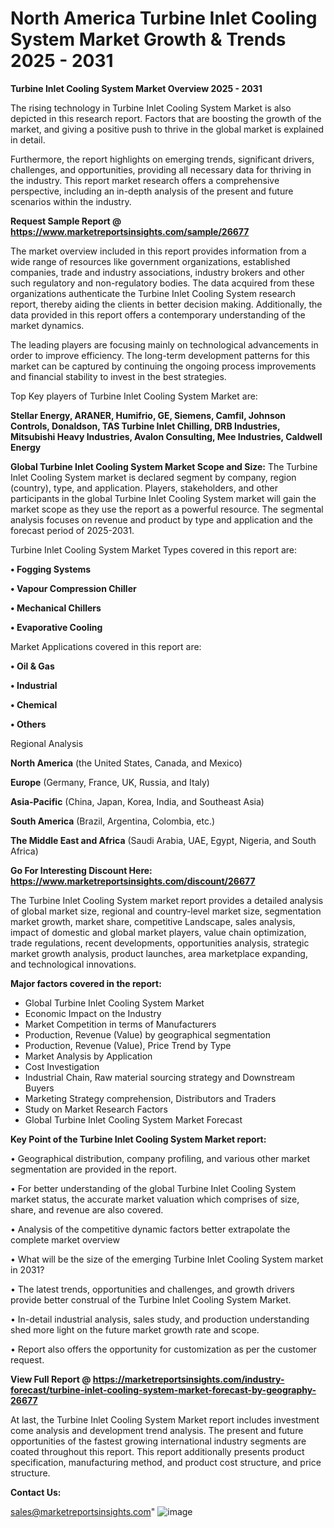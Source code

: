  # North America Turbine Inlet Cooling System Market Growth & Trends 2025 - 2031

<Strong> Turbine Inlet Cooling System Market Overview 2025 - 2031</strong>

The rising technology in Turbine Inlet Cooling System Market is also depicted in this research report. Factors that are boosting the growth of the market, and giving a positive push to thrive in the global market is explained in detail.

Furthermore, the report highlights on emerging trends, significant drivers, challenges, and opportunities, providing all necessary data for thriving in the industry. This report market research offers a comprehensive perspective, including an in-depth analysis of the present and future scenarios within the industry.

<strong>Request Sample Report @ <a href=https://www.marketreportsinsights.com/sample/26677>https://www.marketreportsinsights.com/sample/26677</a></strong>

The market overview included in this report provides information from a wide range of resources like government organizations, established companies, trade and industry associations, industry brokers and other such regulatory and non-regulatory bodies. The data acquired from these organizations authenticate the Turbine Inlet Cooling System research report, thereby aiding the clients in better decision making. Additionally, the data provided in this report offers a contemporary understanding of the market dynamics.

The leading players are focusing mainly on technological advancements in order to improve efficiency. The long-term development patterns for this market can be captured by continuing the ongoing process improvements and financial stability to invest in the best strategies.

Top Key players of Turbine Inlet Cooling System Market are:

<strong>Stellar Energy, ARANER, Humifrio, GE, Siemens, Camfil, Johnson Controls, Donaldson, TAS Turbine Inlet Chilling, DRB Industries, Mitsubishi Heavy Industries, Avalon Consulting, Mee Industries, Caldwell Energy</strong>

<strong><b>Global Turbine Inlet Cooling System Market Scope and Size:</b></strong>
The Turbine Inlet Cooling System market is declared segment by company, region (country), type, and application. Players, stakeholders, and other participants in the global Turbine Inlet Cooling System market will gain the market scope as they use the report as a powerful resource. The segmental analysis focuses on revenue and product by type and application and the forecast period of 2025-2031.

Turbine Inlet Cooling System Market Types covered in this report are:

<strong>• Fogging Systems

• Vapour Compression Chiller

• Mechanical Chillers

• Evaporative Cooling</strong>

Market Applications covered in this report are:

<strong>• Oil & Gas

• Industrial

• Chemical

• Others</strong> 

Regional Analysis

<strong>North America</strong> (the United States, Canada, and Mexico)

<strong>Europe</strong> (Germany, France, UK, Russia, and Italy)

<strong>Asia-Pacific</strong> (China, Japan, Korea, India, and Southeast Asia)

<strong>South America</strong> (Brazil, Argentina, Colombia, etc.)

<strong>The Middle East and Africa</strong> (Saudi Arabia, UAE, Egypt, Nigeria, and South Africa)

<strong>Go For Interesting Discount Here: <a href=https://www.marketreportsinsights.com/discount/26677>https://www.marketreportsinsights.com/discount/26677</a></strong>

The Turbine Inlet Cooling System market report provides a detailed analysis of global market size, regional and country-level market size, segmentation market growth, market share, competitive Landscape, sales analysis, impact of domestic and global market players, value chain optimization, trade regulations, recent developments, opportunities analysis, strategic market growth analysis, product launches, area marketplace expanding, and technological innovations.

<strong><b>Major factors covered in the report:</b></strong>
<ul>
  <li>Global Turbine Inlet Cooling System Market </li>
  <li>Economic Impact on the Industry</li>
  <li>Market Competition in terms of Manufacturers</li>
  <li>Production, Revenue (Value) by geographical segmentation</li>
  <li>Production, Revenue (Value), Price Trend by Type</li>
  <li>Market Analysis by Application</li>
  <li>Cost Investigation</li>
  <li>Industrial Chain, Raw material sourcing strategy and Downstream Buyers</li>
  <li>Marketing Strategy comprehension, Distributors and Traders</li>
  <li>Study on Market Research Factors</li>
  <li>Global Turbine Inlet Cooling System Market Forecast</li>
</ul>

<strong><b>Key Point of the Turbine Inlet Cooling System Market report:</b></strong>

• Geographical distribution, company profiling, and various other market segmentation are provided in the report.

• For better understanding of the global Turbine Inlet Cooling System market status, the accurate market valuation which comprises of size, share, and revenue are also covered.

• Analysis of the competitive dynamic factors better extrapolate the complete market overview

• What will be the size of the emerging Turbine Inlet Cooling System market in 2031?

• The latest trends, opportunities and challenges, and growth drivers provide better construal of the Turbine Inlet Cooling System Market.

• In-detail industrial analysis, sales study, and production understanding shed more light on the future market growth rate and scope.

• Report also offers the opportunity for customization as per the customer request.

<strong><b>View Full Report @ <a href=https://marketreportsinsights.com/industry-forecast/turbine-inlet-cooling-system-market-forecast-by-geography-26677>https://marketreportsinsights.com/industry-forecast/turbine-inlet-cooling-system-market-forecast-by-geography-26677</a></b></strong>


At last, the Turbine Inlet Cooling System Market report includes investment come analysis and development trend analysis. The present and future opportunities of the fastest growing international industry segments are coated throughout this report. This report additionally presents product specification, manufacturing method, and product cost structure, and price structure.

<strong>Contact Us:</strong>

sales@marketreportsinsights.com"
![image](https://github.com/user-attachments/assets/6e707eb0-02f5-49ad-90a0-c24cc3896ab5)
